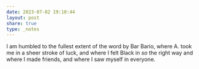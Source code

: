 ```yaml
---
date: 2023-07-02 19:10:44
layout: post
share: true
type: _notes
---
```

I am humbled to the fullest extent of the word by Bar Bario, where A. took me in a sheer stroke of luck, and where I felt Black in _so_ the right way and where I made friends, and where I saw myself in everyone. 
